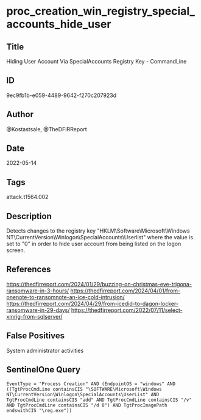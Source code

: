 # proc_creation_win_registry_special_accounts_hide_user

## Title
Hiding User Account Via SpecialAccounts Registry Key - CommandLine

## ID
9ec9fb1b-e059-4489-9642-f270c207923d

## Author
@Kostastsale, @TheDFIRReport

## Date
2022-05-14

## Tags
attack.t1564.002

## Description
Detects changes to the registry key "HKLM\Software\Microsoft\Windows NT\CurrentVersion\Winlogon\SpecialAccounts\Userlist" where the value is set to "0" in order to hide user account from being listed on the logon screen.


## References
https://thedfirreport.com/2024/01/29/buzzing-on-christmas-eve-trigona-ransomware-in-3-hours/
https://thedfirreport.com/2024/04/01/from-onenote-to-ransomnote-an-ice-cold-intrusion/
https://thedfirreport.com/2024/04/29/from-icedid-to-dagon-locker-ransomware-in-29-days/
https://thedfirreport.com/2022/07/11/select-xmrig-from-sqlserver/

## False Positives
System administrator activities

## SentinelOne Query
```
EventType = "Process Creation" AND (EndpointOS = "windows" AND ((TgtProcCmdLine containsCIS "\SOFTWARE\Microsoft\Windows NT\CurrentVersion\Winlogon\SpecialAccounts\UserList" AND TgtProcCmdLine containsCIS "add" AND TgtProcCmdLine containsCIS "/v" AND TgtProcCmdLine containsCIS "/d 0") AND TgtProcImagePath endswithCIS "\reg.exe"))

```